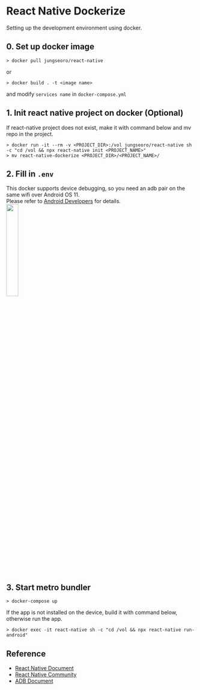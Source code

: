 # React Native Dockerize
Setting up the development environment using docker.    
## 0. Set up docker image  
```
> docker pull jungseoro/react-native 
```  
or  
```
> docker build . -t <image name> 
``` 
and modify `services name` in `docker-compose.yml`
## 1. Init react native project on docker (Optional)  
If react-native project does not exist, make it with command below and mv repo in the project.
```
> docker run -it --rm -v <PROJECT_DIR>:/vol jungseoro/react-native sh -c "cd /vol && npx react-native init <PROJECT_NAME>"
> mv react-native-dockerize <PROJECT_DIR>/<PROJECT_NAME>/
```
## 2. Fill in `.env`  
This docker supports device debugging, so you need an adb pair on the same wifi over Android OS 11.  
Please refer to [Android Developers](https://developer.android.com/studio/command-line/adb?hl=ko#connect-to-a-device-over-wi-fi-android-11+) for details.  
<img src="https://developer.android.com/studio/images/wireless-adb.png?hl=ko" width="25%" height="25%"/>
## 3. Start metro bundler  
```
> docker-compose up
```  
If the app is not installed on the device, build it with command below, otherwise run the app.
```
> docker exec -it react-native sh -c "cd /vol && npx react-native run-android"
```
## Reference  
* [React Native Document](https://reactnative.dev/docs/environment-setup)
* [React Native Community](https://github.com/react-native-community/docker-android)
* [ADB Document](https://developer.android.com/studio/command-line/adb?hl=ko)
